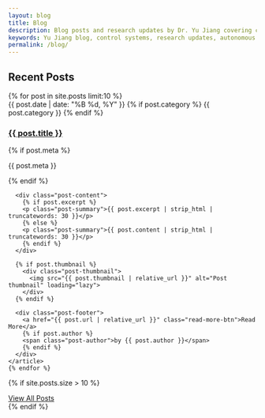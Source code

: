```yaml
---
layout: blog
title: Blog
description: Blog posts and research updates by Dr. Yu Jiang covering control systems, autonomous vehicles, and applied mathematics.
keywords: Yu Jiang blog, control systems, research updates, autonomous vehicles, applied mathematics
permalink: /blog/
---
```


<div class="blog-posts">
  <h2 class="section-title">Recent Posts</h2>
  
  <div class="posts-grid">
    {% for post in site.posts limit:10 %}
    <article class="blog-post-card card">
      <div class="post-header">
        <div class="post-meta">
          <time class="post-date">{{ post.date | date: "%B %d, %Y" }}</time>
          {% if post.category %}
          <span class="post-category">{{ post.category }}</span>
          {% endif %}
        </div>
        <h3 class="post-title">
          <a href="{{ post.url | relative_url }}">{{ post.title }}</a>
        </h3>
        {% if post.meta %}
        <p class="post-excerpt">{{ post.meta }}</p>
        {% endif %}
      </div>
      
      <div class="post-content">
        {% if post.excerpt %}
        <p class="post-summary">{{ post.excerpt | strip_html | truncatewords: 30 }}</p>
        {% else %}
        <p class="post-summary">{{ post.content | strip_html | truncatewords: 30 }}</p>
        {% endif %}
      </div>
      
      {% if post.thumbnail %}
        <div class="post-thumbnail">
          <img src="{{ post.thumbnail | relative_url }}" alt="Post thumbnail" loading="lazy">
        </div>
      {% endif %}
      
      <div class="post-footer">
        <a href="{{ post.url | relative_url }}" class="read-more-btn">Read More</a>
        {% if post.author %}
        <span class="post-author">by {{ post.author }}</span>
        {% endif %}
      </div>
    </article>
    {% endfor %}
  </div>
  
  {% if site.posts.size > 10 %}
  <div class="load-more">
    <a href="{{site.url}}/blog-archive/" class="btn">View All Posts</a>
  </div>
  {% endif %}
</div>